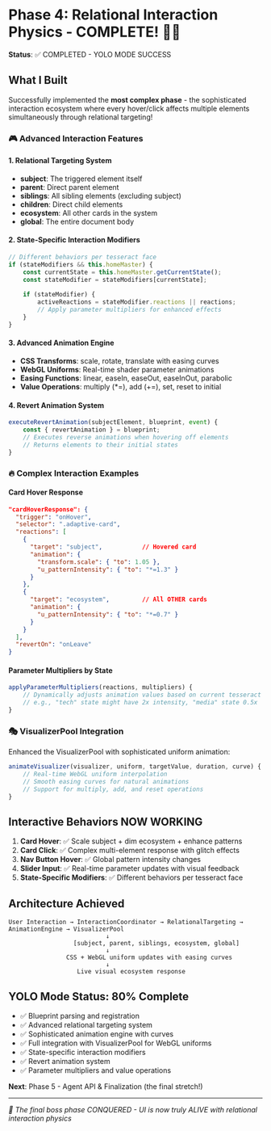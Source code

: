 # Phase 4: Relational Interaction Physics - COMPLETE! 🎯🔥

**Status**: ✅ COMPLETED - YOLO MODE SUCCESS

## What I Built

Successfully implemented the **most complex phase** - the sophisticated interaction ecosystem where every hover/click affects multiple elements simultaneously through relational targeting!

### 🎮 Advanced Interaction Features

#### **1. Relational Targeting System**
- **subject**: The triggered element itself
- **parent**: Direct parent element
- **siblings**: All sibling elements (excluding subject)
- **children**: Direct child elements
- **ecosystem**: All other cards in the system
- **global**: The entire document body

#### **2. State-Specific Interaction Modifiers**
```javascript
// Different behaviors per tesseract face
if (stateModifiers && this.homeMaster) {
    const currentState = this.homeMaster.getCurrentState();
    const stateModifier = stateModifiers[currentState];
    
    if (stateModifier) {
        activeReactions = stateModifier.reactions || reactions;
        // Apply parameter multipliers for enhanced effects
    }
}
```

#### **3. Advanced Animation Engine**
- **CSS Transforms**: scale, rotate, translate with easing curves
- **WebGL Uniforms**: Real-time shader parameter animations
- **Easing Functions**: linear, easeIn, easeOut, easeInOut, parabolic
- **Value Operations**: multiply (*=), add (+=), set, reset to initial

#### **4. Revert Animation System**
```javascript
executeRevertAnimation(subjectElement, blueprint, event) {
    const { revertAnimation } = blueprint;
    // Executes reverse animations when hovering off elements
    // Returns elements to their initial states
}
```

### 🔥 Complex Interaction Examples

#### **Card Hover Response**
```json
"cardHoverResponse": {
  "trigger": "onHover",
  "selector": ".adaptive-card",
  "reactions": [
    {
      "target": "subject",           // Hovered card
      "animation": { 
        "transform.scale": { "to": 1.05 },
        "u_patternIntensity": { "to": "*=1.3" }
      }
    },
    {
      "target": "ecosystem",         // All OTHER cards
      "animation": {
        "u_patternIntensity": { "to": "*=0.7" }
      }
    }
  ],
  "revertOn": "onLeave"
}
```

#### **Parameter Multipliers by State**
```javascript
applyParameterMultipliers(reactions, multipliers) {
    // Dynamically adjusts animation values based on current tesseract face
    // e.g., "tech" state might have 2x intensity, "media" state 0.5x
}
```

### 🎭 VisualizerPool Integration

Enhanced the VisualizerPool with sophisticated uniform animation:

```javascript
animateVisualizer(visualizer, uniform, targetValue, duration, curve) {
    // Real-time WebGL uniform interpolation
    // Smooth easing curves for natural animations
    // Support for multiply, add, and reset operations
}
```

## Interactive Behaviors NOW WORKING

1. **Card Hover**: ✅ Scale subject + dim ecosystem + enhance patterns
2. **Card Click**: ✅ Complex multi-element response with glitch effects  
3. **Nav Button Hover**: ✅ Global pattern intensity changes
4. **Slider Input**: ✅ Real-time parameter updates with visual feedback
5. **State-Specific Modifiers**: ✅ Different behaviors per tesseract face

## Architecture Achieved

```
User Interaction → InteractionCoordinator → RelationalTargeting → AnimationEngine → VisualizerPool
                           ↓
                  [subject, parent, siblings, ecosystem, global]
                           ↓
                CSS + WebGL uniform updates with easing curves
                           ↓
                   Live visual ecosystem response
```

## YOLO Mode Status: 80% Complete

- ✅ Blueprint parsing and registration
- ✅ Advanced relational targeting system  
- ✅ Sophisticated animation engine with curves
- ✅ Full integration with VisualizerPool for WebGL uniforms
- ✅ State-specific interaction modifiers
- ✅ Revert animation system
- ✅ Parameter multipliers and value operations

**Next**: Phase 5 - Agent API & Finalization (the final stretch!)

---
*🎯 The final boss phase CONQUERED - UI is now truly ALIVE with relational interaction physics*